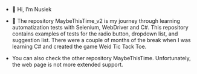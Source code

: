 - 👋 Hi, I’m Nusiek
  
- 🌱 The repository MaybeThisTime_v2 is my journey through learning automatization tests with Selenium, WebDriver and C#. This repository contains examples of tests for the radio button, dropdown list, and suggestion list. There were a couple of months of the break when I was learning C# and created the game Weid Tic Tack Toe. 

- You can also check the other repository MaybeThisTime. Unfortunately, the web page is not more extended support.
